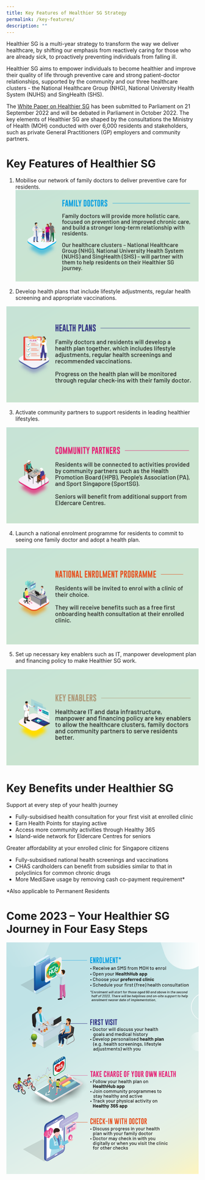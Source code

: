 ```yaml
---
title: Key Features of Healthier SG Strategy
permalink: /key-features/
description: ""
---
```

Healthier SG is a multi-year strategy to transform the way we deliver healthcare, by shifting our emphasis from reactively caring for those who are already sick, to proactively preventing individuals from falling ill.

Healthier SG aims to empower individuals to become healthier and improve their quality of life through preventive care and strong patient-doctor relationships, supported by the community and our three healthcare clusters - the National Healthcare Group (NHG), National University Health System (NUHS) and SingHealth (SHS).

The [White Paper on Healthier SG](/resources/white-paper) has been submitted to Parliament on 21 September 2022 and will be debated in Parliament in October 2022. The key elements of Healthier SG are shaped by the consultations the Ministry of Health (MOH) conducted with over 6,000 residents and stakeholders, such as private General Practitioners (GP) employers and community partners.
# Key Features of Healthier SG 
1. Mobilise our network of family doctors to deliver preventive care for residents.
![](/images/Key%20Features/Family%20Doctors.png)

2. Develop health plans that include lifestyle adjustments, regular health screening and appropriate vaccinations.

![](/images/Key%20Features/Health%20Plans.png)

3. Activate community partners to support residents in leading healthier lifestyles.

![](/images/Key%20Features/Community%20Partners.png)

4. Launch a national enrolment programme for residents to commit to seeing one family doctor and adopt a health plan.

![](/images/Key%20Features/National%20Enrolment%20Programme.png)

5. Set up necessary key enablers such as IT, manpower development plan and financing policy to make Healthier SG work.

![](/images/Key%20Features/Key%20Enablers.png)

# Key Benefits under Healthier SG

Support at every step of your health journey
* Fully-subsidised health consultation for your first visit at enrolled clinic
* Earn Health Points for staying active
* Access more community activities through Healthy 365
* Island-wide network for Eldercare Centres for seniors

Greater affordability at your enrolled clinic for Singapore citizens
* Fully-subsidised national health screenings and vaccinations
* CHAS cardholders can benefit from subsidies similar to that in polyclinics for common chronic drugs 
* More MediSave usage by removing cash co-payment requirement*

*Also applicable to Permanent Residents
# Come 2023 – Your Healthier SG Journey in Four Easy Steps
![](/images/Key%20Features/HSG%20IFG.png)